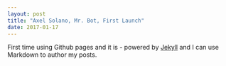 ```yaml
---
layout: post
title: "Axel Solano, Mr. Bot, First Launch"
date: 2017-01-17
---
```


First time using Github pages and it is - powered by [Jekyll](http://jekyllrb.com) 
and I can use Markdown to author my posts. 
